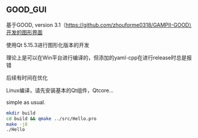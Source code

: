 ## GOOD_GUI

基于GOOD, version 3.1（https://github.com/zhouforme0318/GAMPII-GOOD）开发的图形界面

使用Qt 5.15.3进行图形化版本的开发

理论上是可以在Win平台进行编译的，但添加的yaml-cpp在进行release时总是报错

后续有时间在优化

Linux编译，请先安装基本的Qt组件，Qtcore...

simple as usual.

```bash
mkdir build
cd build && qmake ../src/Hello.pro
make -j8
./Hello
```

